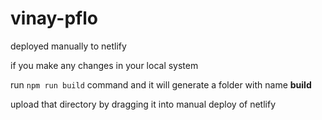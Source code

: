 # vinay-pflo


deployed manually to netlify

if you make any changes in your local system

run <code>npm run build</code> command and it will generate a folder with name  <b>build</b>

upload that directory by dragging it into manual deploy of netlify
